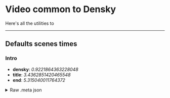 
# Video common to Densky

Here's all the utilities to 

------------

## Defaults scenes times

### Intro

- **densky**: _0.9221864363228048_
- **title**: _3.4362851420465548_
- **end**: _5.315040011764372_

<details>
    <summary> Raw .meta json </summary
```json
{
  "version": 0,
  "timeEvents": [
    {
      "name": "densky",
      "targetTime": 0.9221864363228048
    },
    {
      "name": "title",
      "targetTime": 3.4362851420465548
    },
    {
      "name": "end",
      "targetTime": 5.315040011764372
    }
  ],
  "seed": 486982091
}
```
</details>

------------
